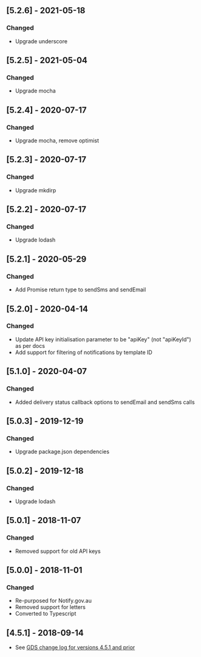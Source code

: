 ## [5.2.6] - 2021-05-18

### Changed

- Upgrade underscore

## [5.2.5] - 2021-05-04

### Changed

- Upgrade mocha

## [5.2.4] - 2020-07-17

### Changed

- Upgrade mocha, remove optimist

## [5.2.3] - 2020-07-17

### Changed

- Upgrade mkdirp

## [5.2.2] - 2020-07-17

### Changed

- Upgrade lodash

## [5.2.1] - 2020-05-29

### Changed

- Add Promise return type to sendSms and sendEmail

## [5.2.0] - 2020-04-14

### Changed

- Update API key initialisation parameter to be "apiKey" (not "apiKeyId") as per docs
- Add support for filtering of notifications by template ID

## [5.1.0] - 2020-04-07

### Changed

- Added delivery status callback options to sendEmail and sendSms calls

## [5.0.3] - 2019-12-19

### Changed

- Upgrade package.json dependencies

## [5.0.2] - 2019-12-18

### Changed

- Upgrade lodash

## [5.0.1] - 2018-11-07

### Changed

- Removed support for old API keys

## [5.0.0] - 2018-11-01

### Changed

- Re-purposed for Notify.gov.au
- Removed support for letters
- Converted to Typescript

## [4.5.1] - 2018-09-14

- See [GDS change log for versions 4.5.1 and prior](https://github.com/alphagov/notifications-node-client/blob/master/CHANGELOG.md)
